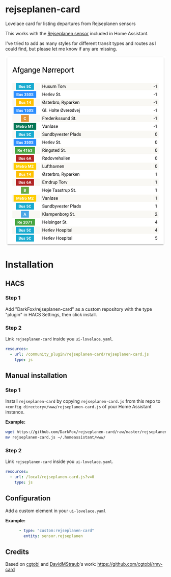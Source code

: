 # rejseplanen-card
Lovelace card for listing departures from Rejseplanen sensors

This works with the [Rejseplanen sensor](https://www.home-assistant.io/components/rejseplanen/) included in Home Assistant.

I've tried to add as many styles for different transit types and routes as I could find, but please let me know if any are missing.

![Example](https://raw.githubusercontent.com/DarkFox/rejseplanen-card/master/rejseplanen-card-example.png)

# Installation

## HACS

### Step 1

Add "DarkFox/rejseplanen-card" as a custom repository with the type "plugin" in HACS Settings, then click install.

### Step 2

Link `rejseplanen-card` inside you `ui-lovelace.yaml`.

```yaml
resources:
  - url: /community_plugin/rejseplanen-card/rejseplanen-card.js
    type: js
```

## Manual installation

### Step 1

Install `rejseplanen-card` by copying `rejseplanen-card.js` from this repo to `<config directory>/www/rejseplanen-card.js` of your Home Assistant instance.

**Example:**

```bash
wget https://github.com/DarkFox/rejseplanen-card/raw/master/rejseplanen-card.js
mv rejseplanen-card.js ~/.homeassistant/www/
```

### Step 2

Link `rejseplanen-card` inside you `ui-lovelace.yaml`.

```yaml
resources:
  - url: /local/rejseplanen-card.js?v=0
    type: js
```

## Configuration

Add a custom element in your `ui-lovelace.yaml`

**Example:**

```yaml
      - type: "custom:rejseplanen-card"
        entity: sensor.rejseplanen
```


## Credits

Based on [cgtobi](https://github.com/cgtobi) and [DavidMStraub](https://github.com/DavidMStraub)'s work: https://github.com/cgtobi/rmv-card
